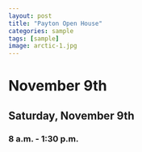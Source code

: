 ```yaml
---
layout: post
title: "Payton Open House"
categories: sample
tags: [sample]
image: arctic-1.jpg
---
```


# November 9th
## Saturday, November 9th
### 8 a.m. - 1:30 p.m.

